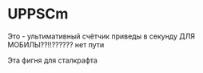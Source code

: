 # UPPSCm
Это - ультимативный счётчик приведы в секунду ДЛЯ МОБИЛЫ??!!?????? нет пути




Эта фигня для сталкрафта
